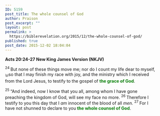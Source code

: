 ```yaml
---
ID: 5159
post_title: The whole counsel of God
author: Praison
post_excerpt: ""
layout: post
permalink: >
  https://biblerevelation.org/2015/12/the-whole-counsel-of-god/
published: true
post_date: 2015-12-02 18:04:04
---
```

<strong><span class="passage-display-bcv">Acts 20:24-27
</span><span class="passage-display-version">New King James Version (NKJV)</span></strong>

<span id="en-NKJV-27651" class="text Acts-20-24"><sup class="versenum">24 </sup>But none of these things move me; nor do I count my life dear to myself,<sup class="footnote" style="box-sizing: border-box; font-size: 0.625em; line-height: 22px; position: relative; vertical-align: top; top: 0px;" data-fn="#fen-NKJV-27651a" data-link="[&lt;a href=&quot;#fen-NKJV-27651a&quot; title=&quot;See footnote a&quot;&gt;a&lt;/a&gt;]">[<a title="See footnote a" href="https://www.biblegateway.com/passage/?search=Acts+20%3A24-27&amp;version=NKJV#fen-NKJV-27651a">a</a>]</sup>so that I may finish my race with joy, and the ministry which I received from the Lord Jesus, to testify to the gospel of <span style="color: #008000;"><strong>the grace of God</strong></span>.</span>

<span id="en-NKJV-27652" class="text Acts-20-25"><sup class="versenum">25 </sup>“And indeed, now I know that you all, among whom I have gone preaching the kingdom of God, will see my face no more. </span><span id="en-NKJV-27653" class="text Acts-20-26"><sup class="versenum">26 </sup>Therefore I testify to you this day that I <i>am</i> innocent of the blood of all <i>men.</i> </span><span id="en-NKJV-27654" class="text Acts-20-27"><sup class="versenum">27 </sup>For I have not shunned to declare to you <span style="color: #008000;"><strong>the whole counsel of God</strong></span>.</span>